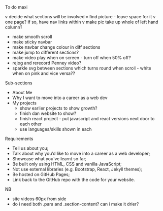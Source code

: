 To do maxi

v decide what sections will be involved
v find picture - leave space for it 
v one page? if so, have nav links within 
v make pic take up whole of left hand column?
- make smooth scroll
- make sticky navbar
- make navbar change colour in diff sections
- make jump to different sections?
- make video play when on screen - turn off when 50% off?
- rejog and rerecord Penney video?
- sparkle svg between sections which turns round when scroll - white when on pink and vice versa??

Sub-sections
- About Me
- Why I want to move into a career as a web dev 
- My projects 
    - show earlier projects to show growth?
    - finish dan website to show?
    - finish react project - put javascript and react versions next door to each other
    - use languages/skills shown in each 


Requirements

- Tell us about you;
- Talk about why you’d like to move into a career as a web developer;
- Showcase what you’ve learnt so far;
- Be built only using HTML, CSS and vanilla JavaScript;
- Not use external libraries (e.g. Bootstrap, React, Jekyll themes);
- Be hosted on GitHub Pages;
- Link back to the GitHub repo with the code for your website.


NB
- site videos 60px from side
- do i need both .para and .section-content? can i make it drier?